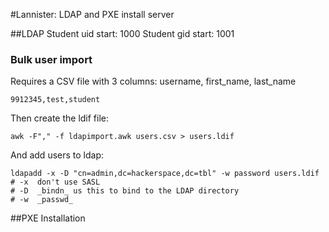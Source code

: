#Lannister: LDAP and PXE install server

##LDAP
Student uid start: 1000
Student gid start: 1001

### Bulk user import
Requires a CSV file with 3 columns: username, first_name, last_name

`9912345,test,student`

Then create the ldif file:

`awk -F"," -f ldapimport.awk users.csv > users.ldif`

And add users to ldap:

```
ldapadd -x -D "cn=admin,dc=hackerspace,dc=tbl" -w password users.ldif
# -x  don't use SASL
# -D  _bindn_ us this to bind to the LDAP directory
# -w  _passwd_
```


##PXE Installation


